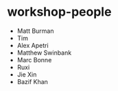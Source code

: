 # workshop-people

- Matt Burman
- Tim
- Alex Apetri
- Matthew Swinbank
- Marc Bonne
- Ruxi
- Jie Xin
- Bazif Khan